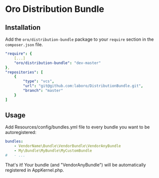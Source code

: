 Oro Distribution Bundle
=======================

## Installation ##
Add the `oro/distribution-bundle` package to your `require` section in the `composer.json` file.

``` yaml
"require": {
    [...]
    "oro/distribution-bundle": "dev-master"
},
"repositories": [
    {
        "type": "vcs",
        "url": "git@github.com:laboro/DistributionBundle.git",
        "branch": "master"
    }
]
```

## Usage ##
Add Resources/config/bundles.yml file to every bundle you want to be autoregistered:

``` yml
bundles:
    - VendorName\Bundle\VendorBundle\VendorAnyBundle
    - My\Bundle\MyBundle\MyCustomBundle
#   - ...
```

That's it! Your bundle (and "VendorAnyBundle") will be automatically registered in AppKernel.php.
